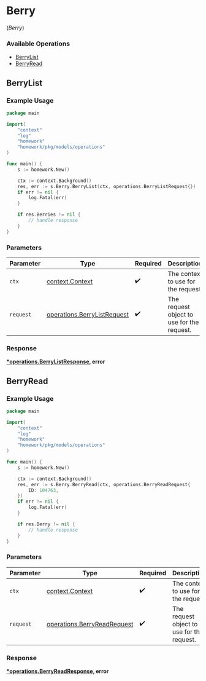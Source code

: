 # Berry
(*Berry*)

### Available Operations

* [BerryList](#berrylist)
* [BerryRead](#berryread)

## BerryList

### Example Usage

```go
package main

import(
	"context"
	"log"
	"homework"
	"homework/pkg/models/operations"
)

func main() {
    s := homework.New()

    ctx := context.Background()
    res, err := s.Berry.BerryList(ctx, operations.BerryListRequest{})
    if err != nil {
        log.Fatal(err)
    }

    if res.Berries != nil {
        // handle response
    }
}
```

### Parameters

| Parameter                                                                  | Type                                                                       | Required                                                                   | Description                                                                |
| -------------------------------------------------------------------------- | -------------------------------------------------------------------------- | -------------------------------------------------------------------------- | -------------------------------------------------------------------------- |
| `ctx`                                                                      | [context.Context](https://pkg.go.dev/context#Context)                      | :heavy_check_mark:                                                         | The context to use for the request.                                        |
| `request`                                                                  | [operations.BerryListRequest](../../models/operations/berrylistrequest.md) | :heavy_check_mark:                                                         | The request object to use for the request.                                 |


### Response

**[*operations.BerryListResponse](../../models/operations/berrylistresponse.md), error**


## BerryRead

### Example Usage

```go
package main

import(
	"context"
	"log"
	"homework"
	"homework/pkg/models/operations"
)

func main() {
    s := homework.New()

    ctx := context.Background()
    res, err := s.Berry.BerryRead(ctx, operations.BerryReadRequest{
        ID: 104763,
    })
    if err != nil {
        log.Fatal(err)
    }

    if res.Berry != nil {
        // handle response
    }
}
```

### Parameters

| Parameter                                                                  | Type                                                                       | Required                                                                   | Description                                                                |
| -------------------------------------------------------------------------- | -------------------------------------------------------------------------- | -------------------------------------------------------------------------- | -------------------------------------------------------------------------- |
| `ctx`                                                                      | [context.Context](https://pkg.go.dev/context#Context)                      | :heavy_check_mark:                                                         | The context to use for the request.                                        |
| `request`                                                                  | [operations.BerryReadRequest](../../models/operations/berryreadrequest.md) | :heavy_check_mark:                                                         | The request object to use for the request.                                 |


### Response

**[*operations.BerryReadResponse](../../models/operations/berryreadresponse.md), error**


